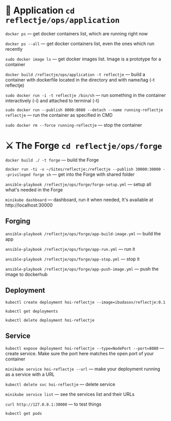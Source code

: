 # 🎯 Application `cd reflectje/ops/application`

`docker ps` — get docker containers list, which are running right now

`docker ps --all` — get docker containers list, even the ones which run recently

`sudo docker image ls` — get docker images list. Image is a prototype for a container

`docker build /reflectje/ops/application -t reflectje` — build a container with dockerfile located in the directory and with name/tag (-t reflectje)

`sudo docker run -i -t reflectje /bin/sh` — run something in the container interactively (-i) and attached to terminal (-t)

`sudo docker run --publish 8000:8080 --detach --name running-reflectje reflectje` — run the container as specified in CMD

`sudo docker rm --force running-reflectje` — stop the container

# ⚔️ The Forge `cd reflectje/ops/forge`

`docker build ./ -t forge` — build the Forge

`docker run -ti -v ~/Sites/reflectje:/reflectje --publish 30000:30000 --privileged forge sh` — get into the Forge with shared folder

`ansible-playbook /reflectje/ops/forge/forge-setup.yml` — setup all what's needed in the Forge

`minikube dashboard` — dashboard, run it when needed, It's available at http://localhost:30000

## Forging

`ansible-playbook /reflectje/ops/forge/app-build-image.yml` — build the app

`ansible-playbook /reflectje/ops/forge/app-run.yml` — run it

`ansible-playbook /reflectje/ops/forge/app-stop.yml` — stop it

`ansible-playbook /reflectje/ops/forge/app-push-image.yml` — push the image to dockerhub

## Deployment

`kubectl create deployment hoi-reflectje --image=ibudasov/reflectje:0.1`

`kubectl get deployments`

`kubectl delete deployment hoi-reflectje`

## Service

`kubectl expose deployment hoi-reflectje --type=NodePort --port=8080` — create service. Make sure the port here matches the open port of your container

`minikube service hoi-reflectje --url` — make your deployment running as a service with a URL

`kubectl delete svc hoi-reflectje`  — delete service

`minikube service list` — see the services list and their URLs

`curl http://127.0.0.1:30000` — to test things

`kubectl get pods`
